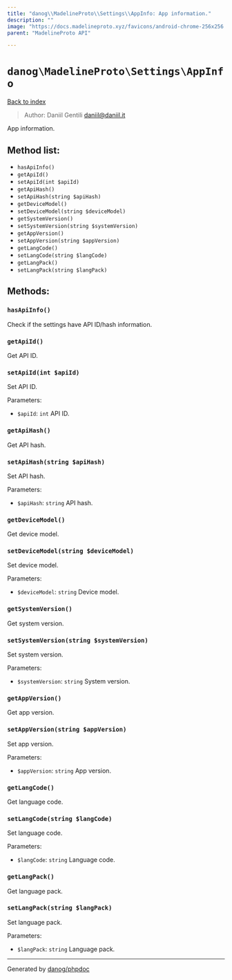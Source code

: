 ```yaml
---
title: "danog\\MadelineProto\\Settings\\AppInfo: App information."
description: ""
image: "https://docs.madelineproto.xyz/favicons/android-chrome-256x256.png"
parent: "MadelineProto API"

---
```

# `danog\MadelineProto\Settings\AppInfo`
[Back to index](../../../index.html)

> Author: Daniil Gentili <daniil@daniil.it>  
  

App information.  




## Method list:
* `hasApiInfo()`
* `getApiId()`
* `setApiId(int $apiId)`
* `getApiHash()`
* `setApiHash(string $apiHash)`
* `getDeviceModel()`
* `setDeviceModel(string $deviceModel)`
* `getSystemVersion()`
* `setSystemVersion(string $systemVersion)`
* `getAppVersion()`
* `setAppVersion(string $appVersion)`
* `getLangCode()`
* `setLangCode(string $langCode)`
* `getLangPack()`
* `setLangPack(string $langPack)`

## Methods:
### `hasApiInfo()`

Check if the settings have API ID/hash information.



### `getApiId()`

Get API ID.



### `setApiId(int $apiId)`

Set API ID.


Parameters:

* `$apiId`: `int` API ID.  



### `getApiHash()`

Get API hash.



### `setApiHash(string $apiHash)`

Set API hash.


Parameters:

* `$apiHash`: `string` API hash.  



### `getDeviceModel()`

Get device model.



### `setDeviceModel(string $deviceModel)`

Set device model.


Parameters:

* `$deviceModel`: `string` Device model.  



### `getSystemVersion()`

Get system version.



### `setSystemVersion(string $systemVersion)`

Set system version.


Parameters:

* `$systemVersion`: `string` System version.  



### `getAppVersion()`

Get app version.



### `setAppVersion(string $appVersion)`

Set app version.


Parameters:

* `$appVersion`: `string` App version.  



### `getLangCode()`

Get language code.



### `setLangCode(string $langCode)`

Set language code.


Parameters:

* `$langCode`: `string` Language code.  



### `getLangPack()`

Get language pack.



### `setLangPack(string $langPack)`

Set language pack.


Parameters:

* `$langPack`: `string` Language pack.  



---
Generated by [danog/phpdoc](https://phpdoc.daniil.it)
